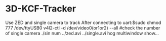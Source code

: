 # 3D-KCF-Tracker
Use ZED and single camera to track
After connecting to uart:$sudo chmod 777 /dev/ttyUSB0
v4l2-ctl -d /dev/video0(or1or2) --all  #check the number of single camera
./sin num ../zed.avi ../single.avi hog multiwindow show...
